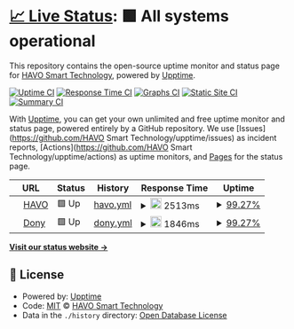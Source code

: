 # [📈 Live Status](https://www.havo.co.id): <!--live status--> **🟩 All systems operational**

This repository contains the open-source uptime monitor and status page for [HAVO Smart Technology](https://www.havo.co.id), powered by [Upptime](https://github.com/upptime/upptime).

[![Uptime CI](https://github.com/koj-co/upptime/workflows/Uptime%20CI/badge.svg)](https://github.com/koj-co/upptime/actions?query=workflow%3A%22Uptime+CI%22)
[![Response Time CI](https://github.com/koj-co/upptime/workflows/Response%20Time%20CI/badge.svg)](https://github.com/koj-co/upptime/actions?query=workflow%3A%22Response+Time+CI%22)
[![Graphs CI](https://github.com/koj-co/upptime/workflows/Graphs%20CI/badge.svg)](https://github.com/koj-co/upptime/actions?query=workflow%3A%22Graphs+CI%22)
[![Static Site CI](https://github.com/koj-co/upptime/workflows/Static%20Site%20CI/badge.svg)](https://github.com/koj-co/upptime/actions?query=workflow%3A%22Static+Site+CI%22)
[![Summary CI](https://github.com/koj-co/upptime/workflows/Summary%20CI/badge.svg)](https://github.com/koj-co/upptime/actions?query=workflow%3A%22Summary+CI%22)

With [Upptime](https://upptime.js.org), you can get your own unlimited and free uptime monitor and status page, powered entirely by a GitHub repository. We use [Issues](https://github.com/HAVO Smart Technology/upptime/issues) as incident reports, [Actions](https://github.com/HAVO Smart Technology/upptime/actions) as uptime monitors, and [Pages](https://www.havo.co.id) for the status page.

<!--start: status pages-->
<!-- This summary is generated by Upptime (https://github.com/upptime/upptime) -->
<!-- Do not edit this manually, your changes will be overwritten -->
<!-- prettier-ignore -->
| URL | Status | History | Response Time | Uptime |
| --- | ------ | ------- | ------------- | ------ |
| <img alt="" src="https://favicons.githubusercontent.com/www.havo.co.id" height="13"> [HAVO](https://www.havo.co.id) | 🟩 Up | [havo.yml](https://github.com/ashcoft/Upptime/commits/master/history/havo.yml) | <details><summary><img alt="Response time graph" src="./graphs/havo/response-time-week.png" height="20"> 2513ms</summary><br><a href="https://HAVO Smart Technology.github.io/upptime/history/havo"><img alt="Response time 2866" src="https://img.shields.io/endpoint?url=https%3A%2F%2Fraw.githubusercontent.com%2Fashcoft%2FUpptime%2Fmaster%2Fapi%2Fhavo%2Fresponse-time.json"></a><br><a href="https://HAVO Smart Technology.github.io/upptime/history/havo"><img alt="24-hour response time 2540" src="https://img.shields.io/endpoint?url=https%3A%2F%2Fraw.githubusercontent.com%2Fashcoft%2FUpptime%2Fmaster%2Fapi%2Fhavo%2Fresponse-time-day.json"></a><br><a href="https://HAVO Smart Technology.github.io/upptime/history/havo"><img alt="7-day response time 2513" src="https://img.shields.io/endpoint?url=https%3A%2F%2Fraw.githubusercontent.com%2Fashcoft%2FUpptime%2Fmaster%2Fapi%2Fhavo%2Fresponse-time-week.json"></a><br><a href="https://HAVO Smart Technology.github.io/upptime/history/havo"><img alt="30-day response time 2866" src="https://img.shields.io/endpoint?url=https%3A%2F%2Fraw.githubusercontent.com%2Fashcoft%2FUpptime%2Fmaster%2Fapi%2Fhavo%2Fresponse-time-month.json"></a><br><a href="https://HAVO Smart Technology.github.io/upptime/history/havo"><img alt="1-year response time 2866" src="https://img.shields.io/endpoint?url=https%3A%2F%2Fraw.githubusercontent.com%2Fashcoft%2FUpptime%2Fmaster%2Fapi%2Fhavo%2Fresponse-time-year.json"></a></details> | <details><summary><a href="https://HAVO Smart Technology.github.io/upptime/history/havo">99.27%</a></summary><a href="https://HAVO Smart Technology.github.io/upptime/history/havo"><img alt="All-time uptime 99.07%" src="https://img.shields.io/endpoint?url=https%3A%2F%2Fraw.githubusercontent.com%2Fashcoft%2FUpptime%2Fmaster%2Fapi%2Fhavo%2Fuptime.json"></a><br><a href="https://HAVO Smart Technology.github.io/upptime/history/havo"><img alt="24-hour uptime 100.00%" src="https://img.shields.io/endpoint?url=https%3A%2F%2Fraw.githubusercontent.com%2Fashcoft%2FUpptime%2Fmaster%2Fapi%2Fhavo%2Fuptime-day.json"></a><br><a href="https://HAVO Smart Technology.github.io/upptime/history/havo"><img alt="7-day uptime 99.27%" src="https://img.shields.io/endpoint?url=https%3A%2F%2Fraw.githubusercontent.com%2Fashcoft%2FUpptime%2Fmaster%2Fapi%2Fhavo%2Fuptime-week.json"></a><br><a href="https://HAVO Smart Technology.github.io/upptime/history/havo"><img alt="30-day uptime 99.07%" src="https://img.shields.io/endpoint?url=https%3A%2F%2Fraw.githubusercontent.com%2Fashcoft%2FUpptime%2Fmaster%2Fapi%2Fhavo%2Fuptime-month.json"></a><br><a href="https://HAVO Smart Technology.github.io/upptime/history/havo"><img alt="1-year uptime 99.07%" src="https://img.shields.io/endpoint?url=https%3A%2F%2Fraw.githubusercontent.com%2Fashcoft%2FUpptime%2Fmaster%2Fapi%2Fhavo%2Fuptime-year.json"></a></details>
| <img alt="" src="https://favicons.githubusercontent.com/www.dony.me" height="13"> [Dony](https://www.dony.me) | 🟩 Up | [dony.yml](https://github.com/ashcoft/Upptime/commits/master/history/dony.yml) | <details><summary><img alt="Response time graph" src="./graphs/dony/response-time-week.png" height="20"> 1846ms</summary><br><a href="https://HAVO Smart Technology.github.io/upptime/history/dony"><img alt="Response time 2007" src="https://img.shields.io/endpoint?url=https%3A%2F%2Fraw.githubusercontent.com%2Fashcoft%2FUpptime%2Fmaster%2Fapi%2Fdony%2Fresponse-time.json"></a><br><a href="https://HAVO Smart Technology.github.io/upptime/history/dony"><img alt="24-hour response time 1517" src="https://img.shields.io/endpoint?url=https%3A%2F%2Fraw.githubusercontent.com%2Fashcoft%2FUpptime%2Fmaster%2Fapi%2Fdony%2Fresponse-time-day.json"></a><br><a href="https://HAVO Smart Technology.github.io/upptime/history/dony"><img alt="7-day response time 1846" src="https://img.shields.io/endpoint?url=https%3A%2F%2Fraw.githubusercontent.com%2Fashcoft%2FUpptime%2Fmaster%2Fapi%2Fdony%2Fresponse-time-week.json"></a><br><a href="https://HAVO Smart Technology.github.io/upptime/history/dony"><img alt="30-day response time 2007" src="https://img.shields.io/endpoint?url=https%3A%2F%2Fraw.githubusercontent.com%2Fashcoft%2FUpptime%2Fmaster%2Fapi%2Fdony%2Fresponse-time-month.json"></a><br><a href="https://HAVO Smart Technology.github.io/upptime/history/dony"><img alt="1-year response time 2007" src="https://img.shields.io/endpoint?url=https%3A%2F%2Fraw.githubusercontent.com%2Fashcoft%2FUpptime%2Fmaster%2Fapi%2Fdony%2Fresponse-time-year.json"></a></details> | <details><summary><a href="https://HAVO Smart Technology.github.io/upptime/history/dony">99.27%</a></summary><a href="https://HAVO Smart Technology.github.io/upptime/history/dony"><img alt="All-time uptime 99.07%" src="https://img.shields.io/endpoint?url=https%3A%2F%2Fraw.githubusercontent.com%2Fashcoft%2FUpptime%2Fmaster%2Fapi%2Fdony%2Fuptime.json"></a><br><a href="https://HAVO Smart Technology.github.io/upptime/history/dony"><img alt="24-hour uptime 100.00%" src="https://img.shields.io/endpoint?url=https%3A%2F%2Fraw.githubusercontent.com%2Fashcoft%2FUpptime%2Fmaster%2Fapi%2Fdony%2Fuptime-day.json"></a><br><a href="https://HAVO Smart Technology.github.io/upptime/history/dony"><img alt="7-day uptime 99.27%" src="https://img.shields.io/endpoint?url=https%3A%2F%2Fraw.githubusercontent.com%2Fashcoft%2FUpptime%2Fmaster%2Fapi%2Fdony%2Fuptime-week.json"></a><br><a href="https://HAVO Smart Technology.github.io/upptime/history/dony"><img alt="30-day uptime 99.07%" src="https://img.shields.io/endpoint?url=https%3A%2F%2Fraw.githubusercontent.com%2Fashcoft%2FUpptime%2Fmaster%2Fapi%2Fdony%2Fuptime-month.json"></a><br><a href="https://HAVO Smart Technology.github.io/upptime/history/dony"><img alt="1-year uptime 99.07%" src="https://img.shields.io/endpoint?url=https%3A%2F%2Fraw.githubusercontent.com%2Fashcoft%2FUpptime%2Fmaster%2Fapi%2Fdony%2Fuptime-year.json"></a></details>

<!--end: status pages-->

[**Visit our status website →**](https://www.havo.co.id)

## 📄 License

- Powered by: [Upptime](https://github.com/upptime/upptime)
- Code: [MIT](./LICENSE) © [HAVO Smart Technology](https://www.havo.co.id)
- Data in the `./history` directory: [Open Database License](https://opendatacommons.org/licenses/odbl/1-0/)
